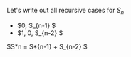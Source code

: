 Let's write out all recursive cases for $S_n$

<ul>
<li> $0, S_{n-1} $
	<li> $1, 0, S_{n-2} $
</ul>
$S*n = S*{n-1} + S_{n-2} $
